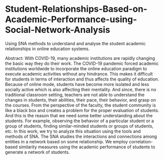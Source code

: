 # Student-Relationships-Based-on-Academic-Performance-using-Social-Network-Analysis
Using SNA methods to understand and analyse the student academic relationships in online education systems.

Abstract: With COVID-19, many academic institutions are rapidly changing the basic way they do their work. The COVID-19
pandemic forced academic institutions worldwide to incorporate the online education paradigm to execute academic activities
without any hindrance. This makes it difficult for students in terms of interaction and thus affects the quality of education.
Because of online mode, students have become more isolated and less socially active which is also affecting their mentality.
And since, there is no traditional classroom setting, teachers are not able to understand the changes in students, their abilities,
their pace, their behavior, and grasp on the courses. From the perspective of the faculty, the student community is like a
black box and creates a problem for the proper evaluation of students. And this is the reason that we need some better
understanding about the students. For example, observing the behavior of a particular student or a group of students, finding
similar-minded students or groups of students, etc. In this work, we try to analyze this situation using the tools and methods
of SNA. The SNA studies the interactions and connections among entities in a network based on some relationship. We
employ correlation-based similarity measures using the academic performance of students to generate a network of students.
